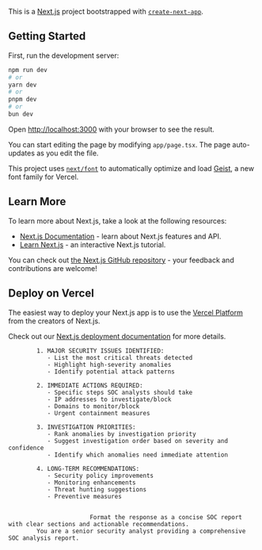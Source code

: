 This is a [Next.js](https://nextjs.org) project bootstrapped with [`create-next-app`](https://nextjs.org/docs/app/api-reference/cli/create-next-app).

## Getting Started

First, run the development server:

```bash
npm run dev
# or
yarn dev
# or
pnpm dev
# or
bun dev
```

Open [http://localhost:3000](http://localhost:3000) with your browser to see the result.

You can start editing the page by modifying `app/page.tsx`. The page auto-updates as you edit the file.

This project uses [`next/font`](https://nextjs.org/docs/app/building-your-application/optimizing/fonts) to automatically optimize and load [Geist](https://vercel.com/font), a new font family for Vercel.

## Learn More

To learn more about Next.js, take a look at the following resources:

- [Next.js Documentation](https://nextjs.org/docs) - learn about Next.js features and API.
- [Learn Next.js](https://nextjs.org/learn) - an interactive Next.js tutorial.

You can check out [the Next.js GitHub repository](https://github.com/vercel/next.js) - your feedback and contributions are welcome!

## Deploy on Vercel

The easiest way to deploy your Next.js app is to use the [Vercel Platform](https://vercel.com/new?utm_medium=default-template&filter=next.js&utm_source=create-next-app&utm_campaign=create-next-app-readme) from the creators of Next.js.

Check out our [Next.js deployment documentation](https://nextjs.org/docs/app/building-your-application/deploying) for more details.




            
            1. MAJOR SECURITY ISSUES IDENTIFIED:
               - List the most critical threats detected
               - Highlight high-severity anomalies
               - Identify potential attack patterns
            
            2. IMMEDIATE ACTIONS REQUIRED:
               - Specific steps SOC analysts should take
               - IP addresses to investigate/block
               - Domains to monitor/block
               - Urgent containment measures
            
            3. INVESTIGATION PRIORITIES:
               - Rank anomalies by investigation priority
               - Suggest investigation order based on severity and confidence
               - Identify which anomalies need immediate attention
            
            4. LONG-TERM RECOMMENDATIONS:
               - Security policy improvements
               - Monitoring enhancements
               - Threat hunting suggestions
               - Preventive measures


                           Format the response as a concise SOC report with clear sections and actionable recommendations.
            You are a senior security analyst providing a comprehensive SOC analysis report. 
